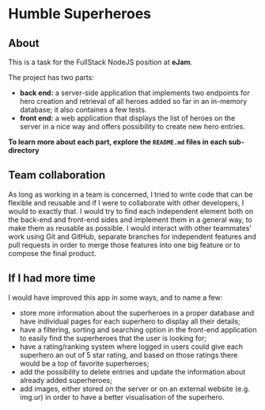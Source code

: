 # Humble Superheroes

## About

This is a task for the FullStack NodeJS position at **eJam**.

The project has two parts:

- **back end:** a server-side application that implements two endpoints for hero creation and retrieval of all heroes added so far in an in-memory database; it also containes a few tests.
- **front end:** a web application that displays the list of heroes on the server in a nice way and offers possibility to create new hero entries.

**To learn more about each part, explore the `README.md` files in each sub-directory**

## Team collaboration

As long as working in a team is concerned, I tried to write code that can be flexible and reusable and if I were to collaborate with other developers, I would to exactly that. I would try to find each independent element both on the back-end and front-end sides and implement them in a general way, to make them as reusable as possible. I would interact with other teammates' work using Git and GitHub, separate branches for independent features and pull requests in order to merge those features into one big feature or to compose the final product.

## If I had more time

I would have improved this app in some ways, and to name a few:

- store more information about the superheroes in a proper database and have individual pages for each superhero to display all their details;
- have a filtering, sorting and searching option in the front-end application to easily find the superheroes that the user is looking for;
- have a rating/ranking system where logged in users could give each superhero an out of 5 star rating, and based on those ratings there would be a top of favorite superheroes;
- add the possibility to delete entries and update the information about already added superheroes;
- add images, either stored on the server or on an external website (e.g. img.ur) in order to have a better visualisation of the superhero.
